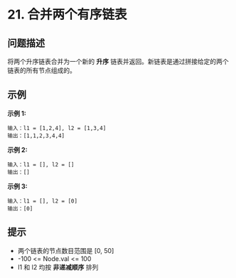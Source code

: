 # 21. 合并两个有序链表

## 问题描述

将两个升序链表合并为一个新的 **升序** 链表并返回。新链表是通过拼接给定的两个链表的所有节点组成的。

## 示例

**示例 1:**

```
输入：l1 = [1,2,4], l2 = [1,3,4]
输出：[1,1,2,3,4,4]
```

**示例 2:**

```
输入：l1 = [], l2 = []
输出：[]
```

**示例 3:**

```
输入：l1 = [], l2 = [0]
输出：[0]
```

## 提示

- 两个链表的节点数目范围是 [0, 50]
- -100 <= Node.val <= 100
- l1 和 l2 均按 **非递减顺序** 排列
